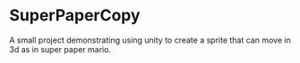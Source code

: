 # SuperPaperCopy
A small project demonstrating using unity to create a sprite that can move in 3d as in super paper mario.
